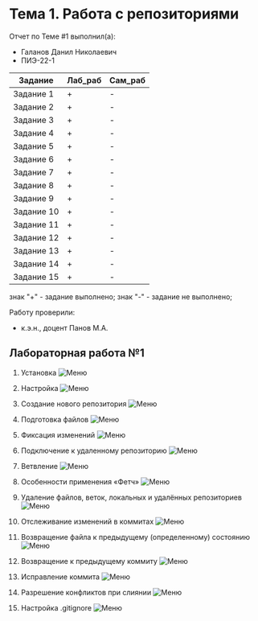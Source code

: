 # Тема 1. Работа с репозиториями
Отчет по Теме #1 выполнил(а):
- Галанов Данил Николаевич
- ПИЭ-22-1

| Задание | Лаб_раб | Сам_раб |
| ------ | ------ | ------ |
| Задание 1 | + | - |
| Задание 2 | + | - |
| Задание 3 | + | - |
| Задание 4 | + | - |
| Задание 5 | + | - |
| Задание 6 | + | - |
| Задание 7 | + | - |
| Задание 8 | + | - |
| Задание 9 | + | - |
| Задание 10 | + | - |
| Задание 11 | + | - |
| Задание 12 | + | - |
| Задание 13 | + | - |
| Задание 14 | + | - |
| Задание 15 | + | - |


знак "+" - задание выполнено; знак "-" - задание не выполнено;

Работу проверили:
- к.э.н., доцент Панов М.А.

## Лабораторная работа №1

1. Установка
![Меню](https://github.com/abarigena/Software_Engineering/blob/%D0%A2%D0%B5%D0%BC%D0%B0_1/pic%20%D0%BA%201%20%D1%82%D0%B5%D0%BC%D0%B5/%D0%A3%D1%81%D1%82%D0%B0%D0%BD%D0%BE%D0%B2%D0%BA%D0%B0_1.png)

2. Настройка
![Меню](https://github.com/abarigena/Software_Engineering/blob/%D0%A2%D0%B5%D0%BC%D0%B0_1/pic%20%D0%BA%201%20%D1%82%D0%B5%D0%BC%D0%B5/%D0%98%D0%BC%D1%8F%20%D0%BF%D0%BE%D0%BB%D1%8C%D0%B7%D0%BE%D0%B2%D0%B0%D1%82%D0%B5%D0%BB%D1%8F.png)

3. Создание нового репозитория
![Меню](https://github.com/abarigena/Software_Engineering/blob/%D0%A2%D0%B5%D0%BC%D0%B0_1/pic%20%D0%BA%201%20%D1%82%D0%B5%D0%BC%D0%B5/%D0%98%D0%BD%D0%B8%D1%86%D0%B8%D0%B0%D0%BB%D0%B8%D0%B7%D0%B0%D1%86%D0%B8%D1%8F%20%D1%80%D0%B5%D0%BF%D0%BE%D0%B7%D0%B8%D1%82%D0%BE%D1%80%D0%B8%D1%8F.png)

4. Подготовка файлов
![Меню](https://github.com/abarigena/Software_Engineering/blob/%D0%A2%D0%B5%D0%BC%D0%B0_1/pic%20%D0%BA%201%20%D1%82%D0%B5%D0%BC%D0%B5/%D0%9F%D0%BE%D0%B4%D0%B3%D0%BE%D1%82%D0%BE%D0%B2%D0%BA%D0%B0%20%D1%84%D0%B0%D0%B9%D0%BB%D0%BE%D0%B2.png)

5. Фиксация изменений
![Меню](https://github.com/abarigena/Software_Engineering/blob/%D0%A2%D0%B5%D0%BC%D0%B0_1/pic%20%D0%BA%201%20%D1%82%D0%B5%D0%BC%D0%B5/%D1%84%D0%B8%D0%BA%D1%81%D0%B0%D1%86%D0%B8%D1%8F%20%D0%B8%D0%B7%D0%BC%D0%B5%D0%BD%D0%B5%D0%BD%D0%B8%D1%8F.png)

6. Подключение к удаленному репозиторию
![Меню](https://github.com/abarigena/Software_Engineering/blob/%D0%A2%D0%B5%D0%BC%D0%B0_1/pic%20%D0%BA%201%20%D1%82%D0%B5%D0%BC%D0%B5/%D0%9F%D0%BE%D0%B4%D0%BA%D0%BB%D1%8E%D1%87%D0%B5%D0%BD%D0%B8%D0%B5%20%D0%BA%20%D1%83%D0%B4%D0%B0%D0%BB%D0%B5%D0%BD%D0%BE%D0%BC%D1%83%20%D1%80%D0%B5%D0%BF%D0%BE%D0%B7%D0%B8%D1%82%D0%BE%D1%80%D0%B8%D1%8E.png
)

7. Ветвление
![Меню](https://github.com/abarigena/Software_Engineering/blob/%D0%A2%D0%B5%D0%BC%D0%B0_1/pic%20%D0%BA%201%20%D1%82%D0%B5%D0%BC%D0%B5/%D0%B2%D0%B5%D1%82%D0%B2%D0%BB%D0%B5%D0%BD%D0%B8%D0%B5.png)

8. Особенности применения «Фетч»
![Меню](https://github.com/abarigena/Software_Engineering/blob/%D0%A2%D0%B5%D0%BC%D0%B0_1/pic%20%D0%BA%201%20%D1%82%D0%B5%D0%BC%D0%B5/%D0%9E%D1%81%D0%BE%D0%B1%D0%B5%D0%BD%D0%BD%D0%BE%D1%81%D1%82%D0%B8%20%D1%84%D0%B5%D1%82%D1%87.png)

9. Удаление файлов, веток, локальных и удалённых репозиториев
![Меню](https://github.com/abarigena/Software_Engineering/blob/%D0%A2%D0%B5%D0%BC%D0%B0_1/pic%20%D0%BA%201%20%D1%82%D0%B5%D0%BC%D0%B5/%D0%A3%D0%B4%D0%B0%D0%BB%D0%B5%D0%BD%D0%B8%D0%B5%20%D1%84%D0%B0%D0%B9%D0%BB%D0%BE%D0%B2%20%D0%B2%D0%B5%D1%82%D0%BE%D0%BA.png
)

10. Отслеживание изменений в коммитах
![Меню](https://github.com/abarigena/Software_Engineering/blob/%D0%A2%D0%B5%D0%BC%D0%B0_1/pic%20%D0%BA%201%20%D1%82%D0%B5%D0%BC%D0%B5/%D0%9E%D1%82%D1%81%D0%BB%D0%B5%D0%B6%D0%B8%D0%B2%D0%B0%D0%BD%D0%B8%D0%B5%20%D0%B8%D0%B7%D0%BC%D0%B5%D0%BD%D0%B5%D0%BD%D0%B8%D0%B9%20%D0%B2%20%D0%BA%D0%BE%D0%BC%D0%BC%D0%B8%D1%82%D0%B0%D1%85.png)

11. Возвращение файла к предыдущему (определенному) состоянию
![Меню](https://github.com/abarigena/Software_Engineering/blob/%D0%A2%D0%B5%D0%BC%D0%B0_1/pic%20%D0%BA%201%20%D1%82%D0%B5%D0%BC%D0%B5/%D0%92%D0%BE%D0%B7%D0%B2%D1%80%D0%B0%D1%89%D0%B5%D0%BD%D0%B8%D0%B5%20%D1%84%D0%B0%D0%B9%D0%BB%D0%B0%20%D0%BA%20%D0%BF%D1%80%D0%B5%D0%B4%D1%8B%D0%B4%D1%83%D1%89%D0%B5%D0%BC%D1%83%20%D1%81%D0%BE%D1%81%D1%82%D0%BE%D1%8F%D0%BD%D0%B8%D1%8E.png)

12. Возвращение к предыдущему коммиту
![Меню](https://github.com/abarigena/Software_Engineering/blob/%D0%A2%D0%B5%D0%BC%D0%B0_1/pic%20%D0%BA%201%20%D1%82%D0%B5%D0%BC%D0%B5/%D0%B2%D0%BE%D0%B7%D0%B2%D1%80%D0%B0%D1%89%D0%B5%D0%BD%D0%B8%D0%B5%20%D0%BA%20%D0%BF%D1%80%D0%B5%D0%B4%D1%8B%D0%B4%D1%83%D1%89%D0%B5%D0%BC%D1%83%20%D0%BA%D0%BE%D0%BC%D0%BC%D0%B8%D1%82%D1%83.png)

13. Исправление коммита
![Меню](https://github.com/abarigena/Software_Engineering/blob/%D0%A2%D0%B5%D0%BC%D0%B0_1/pic%20%D0%BA%201%20%D1%82%D0%B5%D0%BC%D0%B5/%D0%98%D1%81%D0%BF%D1%80%D0%B0%D0%B2%D0%BB%D0%B5%D0%BD%D0%B8%D0%B5%20%D0%BA%D0%BE%D0%BC%D0%BC%D0%B8%D1%82%D0%B0.png)

14. Разрешение конфликтов при слиянии
![Меню](https://github.com/abarigena/Software_Engineering/blob/%D0%A2%D0%B5%D0%BC%D0%B0_1/pic%20%D0%BA%201%20%D1%82%D0%B5%D0%BC%D0%B5/%D1%80%D0%B0%D0%B7%D1%80%D0%B5%D1%88%D0%B5%D0%BD%D0%B8%D0%B5%20%D0%BA%D0%BE%D0%BD%D1%84%D0%BB%D0%B8%D0%BA%D1%82%D0%BE%D0%B2.png)

15. Настройка .gitignore
![Меню](https://github.com/abarigena/Software_Engineering/blob/%D0%A2%D0%B5%D0%BC%D0%B0_1/pic%20%D0%BA%201%20%D1%82%D0%B5%D0%BC%D0%B5/git_Ignore.png)

